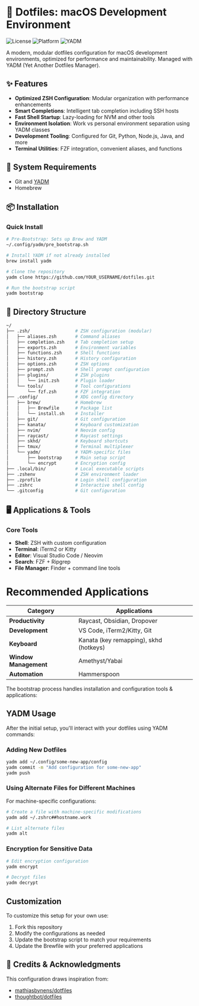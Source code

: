 # 🚀 Dotfiles: macOS Development Environment

![License](https://img.shields.io/badge/license-MIT-blue.svg)
![Platform](https://img.shields.io/badge/platform-macOS-lightgrey.svg)
![YADM](https://img.shields.io/badge/manager-YADM-red.svg)

A modern, modular dotfiles configuration for macOS development environments, optimized for performance and maintainability. Managed with YADM (Yet Another Dotfiles Manager).

## ✨ Features

- **Optimized ZSH Configuration**: Modular organization with performance enhancements
- **Smart Completions**: Intelligent tab completion including SSH hosts
- **Fast Shell Startup**: Lazy-loading for NVM and other tools
- **Environment Isolation**: Work vs personal environment separation using YADM classes
- **Development Tooling**: Configured for Git, Python, Node.js, Java, and more
- **Terminal Utilities**: FZF integration, convenient aliases, and functions

## 🔧 System Requirements

- Git and [YADM](https://yadm.io/)
- Homebrew

## 📦 Installation

### Quick Install

```bash
# Pre-Bootstrap: Sets up Brew and YADM
~/.config/yadm/pre_bootstrap.sh

# Install YADM if not already installed
brew install yadm

# Clone the repository
yadm clone https://github.com/YOUR_USERNAME/dotfiles.git

# Run the bootstrap script
yadm bootstrap
```

## 📂 Directory Structure

```bash
~/
├── .zsh/                 # ZSH configuration (modular)
│   ├── aliases.zsh       # Command aliases
│   ├── completion.zsh    # Tab completion setup
│   ├── exports.zsh       # Environment variables 
│   ├── functions.zsh     # Shell functions
│   ├── history.zsh       # History configuration
│   ├── options.zsh       # ZSH options
│   ├── prompt.zsh        # Shell prompt configuration
│   ├── plugins/          # ZSH plugins
│   │   └── init.zsh      # Plugin loader
│   └── tools/            # Tool configurations
│       └── fzf.zsh       # FZF integration
├── .config/              # XDG config directory
│   ├── brew/             # Homebrew
│   │   ├── Brewfile      # Package list
│   │   └── install.sh    # Installer
│   ├── git/              # Git configuration
│   ├── kanata/           # Keyboard customization
│   ├── nvim/             # Neovim config
│   ├── raycast/          # Raycast settings
│   ├── skhd/             # Keyboard shortcuts
│   ├── tmux/             # Terminal multiplexer
│   └── yadm/             # YADM-specific files
│       ├── bootstrap     # Main setup script
│       └── encrypt       # Encryption config
├── .local/bin/           # Local executable scripts
├── .zshenv               # ZSH environment loader
├── .zprofile             # Login shell configuration
├── .zshrc                # Interactive shell config
└── .gitconfig            # Git configuration
```

## 🖥️ Applications & Tools

### Core Tools
- **Shell**: ZSH with custom configuration
- **Terminal**: iTerm2 or Kitty
- **Editor**: Visual Studio Code / Neovim
- **Search**: FZF + Ripgrep
- **File Manager**: Finder + command line tools

# Recommended Applications

| Category | Applications |
|----------|--------------|
| **Productivity** | Raycast, Obsidian, Dropover |
| **Development** | VS Code, iTerm2/Kitty, Git |
| **Keyboard** | Kanata (key remapping), skhd (hotkeys) |
| **Window Management** | Amethyst/Yabai |
| **Automation** | Hammerspoon |

The bootstrap process handles installation and configuration tools & applications:

## YADM Usage

After the initial setup, you'll interact with your dotfiles using YADM commands:

### Adding New Dotfiles

```bash
yadm add ~/.config/some-new-app/config
yadm commit -m "Add configuration for some-new-app"
yadm push
```

### Using Alternate Files for Different Machines

For machine-specific configurations:

```bash
# Create a file with machine-specific modifications
yadm add ~/.zshrc##hostname.work

# List alternate files
yadm alt
```

### Encryption for Sensitive Data
```bash
# Edit encryption configuration
yadm encrypt

# Decrypt files
yadm decrypt
```

## Customization

To customize this setup for your own use:

1. Fork this repository
2. Modify the configurations as needed
3. Update the bootstrap script to match your requirements
4. Update the Brewfile with your preferred applications

## 📜 Credits & Acknowledgments
This configuration draws inspiration from:

- [mathiasbynens/dotfiles](https://github.com/mathiasbynens/dotfiles)
- [thoughtbot/dotfiles](https://github.com/thoughtbot/dotfiles)
